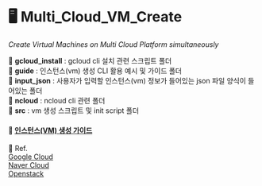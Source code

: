 # 🖥 Multi_Cloud_VM_Create

*Create Virtual Machines on Multi Cloud Platform simultaneously*


📁 **gcloud_install** : gcloud cli 설치 관련 스크립트 폴더    
📁 **guide** : 인스턴스(vm) 생성 CLI 활용 예시 및 가이드 폴더   
📁 **input_json** : 사용자가 입력할 인스턴스(vm) 정보가 들어있는 json 파일 양식이 들어있는 폴더     
📁 **ncloud** : ncloud cli 관련 폴더     
📁 **src** : vm 생성 스크립트 및 init script 폴더       


#### 📘 [인스턴스(VM) 생성 가이드](https://traveling-cousin-b46.notion.site/Multi-VM-4-18-4-29-855f5b890f7e4e64a9cc4fa42dd603d3)      

     
     
📒 Ref.    
[Google Cloud](https://cloud.google.com/sdk/gcloud?hl=ko)     
[Naver Cloud](https://cli.ncloud-docs.com/docs/ko/home)    
[Openstack](https://docs.openstack.org/python-openstackclient/latest/cli/index.html)    
